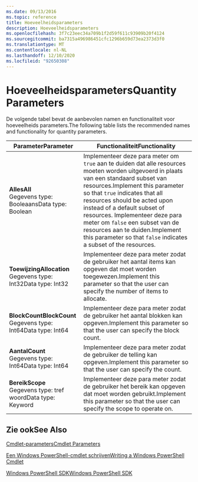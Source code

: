 ```yaml
---
ms.date: 09/13/2016
ms.topic: reference
title: Hoeveelheidsparameters
description: Hoeveelheidsparameters
ms.openlocfilehash: 3f7c23eec34a709b1f2d59f611c93909b20f4124
ms.sourcegitcommit: ba7315a496986451cfc1296b659d73ea2373d3f0
ms.translationtype: MT
ms.contentlocale: nl-NL
ms.lasthandoff: 12/10/2020
ms.locfileid: "92650308"
---
```

# <a name="quantity-parameters"></a><span data-ttu-id="b7dc5-103">Hoeveelheidsparameters</span><span class="sxs-lookup"><span data-stu-id="b7dc5-103">Quantity Parameters</span></span>

<span data-ttu-id="b7dc5-104">De volgende tabel bevat de aanbevolen namen en functionaliteit voor hoeveelheids parameters.</span><span class="sxs-lookup"><span data-stu-id="b7dc5-104">The following table lists the recommended names and functionality for quantity parameters.</span></span>

|<span data-ttu-id="b7dc5-105">Parameter</span><span class="sxs-lookup"><span data-stu-id="b7dc5-105">Parameter</span></span>|<span data-ttu-id="b7dc5-106">Functionaliteit</span><span class="sxs-lookup"><span data-stu-id="b7dc5-106">Functionality</span></span>|
|---|---|
|<span data-ttu-id="b7dc5-107">**Alles**</span><span class="sxs-lookup"><span data-stu-id="b7dc5-107">**All**</span></span><br><span data-ttu-id="b7dc5-108">Gegevens type: Booleaans</span><span class="sxs-lookup"><span data-stu-id="b7dc5-108">Data type: Boolean</span></span>|<span data-ttu-id="b7dc5-109">Implementeer deze para meter om `true` aan te duiden dat alle resources moeten worden uitgevoerd in plaats van een standaard subset van resources.</span><span class="sxs-lookup"><span data-stu-id="b7dc5-109">Implement this parameter so that `true` indicates that all resources should be acted upon instead of a default subset of resources.</span></span> <span data-ttu-id="b7dc5-110">Implementeer deze para meter om `false` een subset van de resources aan te duiden.</span><span class="sxs-lookup"><span data-stu-id="b7dc5-110">Implement this parameter so that `false` indicates a subset of the resources.</span></span>|
|<span data-ttu-id="b7dc5-111">**Toewijzing**</span><span class="sxs-lookup"><span data-stu-id="b7dc5-111">**Allocation**</span></span><br><span data-ttu-id="b7dc5-112">Gegevens type: Int32</span><span class="sxs-lookup"><span data-stu-id="b7dc5-112">Data type: Int32</span></span>|<span data-ttu-id="b7dc5-113">Implementeer deze para meter zodat de gebruiker het aantal items kan opgeven dat moet worden toegewezen.</span><span class="sxs-lookup"><span data-stu-id="b7dc5-113">Implement this parameter so that the user can specify the number of items to allocate.</span></span>|
|<span data-ttu-id="b7dc5-114">**BlockCount**</span><span class="sxs-lookup"><span data-stu-id="b7dc5-114">**BlockCount**</span></span><br><span data-ttu-id="b7dc5-115">Gegevens type: Int64</span><span class="sxs-lookup"><span data-stu-id="b7dc5-115">Data type: Int64</span></span>|<span data-ttu-id="b7dc5-116">Implementeer deze para meter zodat de gebruiker het aantal blokken kan opgeven.</span><span class="sxs-lookup"><span data-stu-id="b7dc5-116">Implement this parameter so that the user can specify the block count.</span></span>|
|<span data-ttu-id="b7dc5-117">**Aantal**</span><span class="sxs-lookup"><span data-stu-id="b7dc5-117">**Count**</span></span><br><span data-ttu-id="b7dc5-118">Gegevens type: Int64</span><span class="sxs-lookup"><span data-stu-id="b7dc5-118">Data type: Int64</span></span>|<span data-ttu-id="b7dc5-119">Implementeer deze para meter zodat de gebruiker de telling kan opgeven.</span><span class="sxs-lookup"><span data-stu-id="b7dc5-119">Implement this parameter so that the user can specify the count.</span></span>|
|<span data-ttu-id="b7dc5-120">**Bereik**</span><span class="sxs-lookup"><span data-stu-id="b7dc5-120">**Scope**</span></span><br><span data-ttu-id="b7dc5-121">Gegevens type: tref woord</span><span class="sxs-lookup"><span data-stu-id="b7dc5-121">Data type: Keyword</span></span>|<span data-ttu-id="b7dc5-122">Implementeer deze para meter zodat de gebruiker het bereik kan opgeven dat moet worden gebruikt.</span><span class="sxs-lookup"><span data-stu-id="b7dc5-122">Implement this parameter so that the user can specify the scope to operate on.</span></span>|

## <a name="see-also"></a><span data-ttu-id="b7dc5-123">Zie ook</span><span class="sxs-lookup"><span data-stu-id="b7dc5-123">See Also</span></span>

[<span data-ttu-id="b7dc5-124">Cmdlet-parameters</span><span class="sxs-lookup"><span data-stu-id="b7dc5-124">Cmdlet Parameters</span></span>](./cmdlet-parameters.md)

[<span data-ttu-id="b7dc5-125">Een Windows PowerShell-cmdlet schrijven</span><span class="sxs-lookup"><span data-stu-id="b7dc5-125">Writing a Windows PowerShell Cmdlet</span></span>](./writing-a-windows-powershell-cmdlet.md)

[<span data-ttu-id="b7dc5-126">Windows PowerShell SDK</span><span class="sxs-lookup"><span data-stu-id="b7dc5-126">Windows PowerShell SDK</span></span>](../windows-powershell-reference.md)
